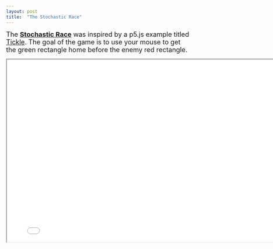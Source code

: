 ```yaml
---
layout: post
title:  "The Stochastic Race"
---
```


<font size="4"> <p>
    The <a href="https://github.com/kamuda1/stochastic-race" target="_blank"><strong>Stochastic Race</strong></a> was inspired by a p5.js example titled <a href="https://p5js.org/examples/interaction-tickle.html" target="_blank">Tickle</a>. The goal of the game is to use your mouse to get the green rectangle home before the enemy red rectangle. 
    </p>
    
<iframe src="../../stochastic_race/index.html" width="800px" height="500px"></iframe>   
